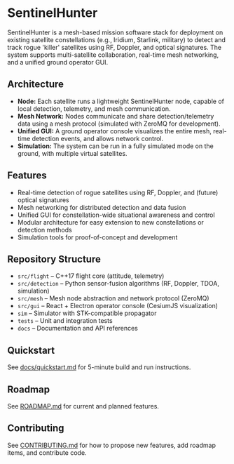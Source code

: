 # SentinelHunter

SentinelHunter is a mesh-based mission software stack for deployment on existing satellite constellations (e.g., Iridium, Starlink, military) to detect and track rogue 'killer' satellites using RF, Doppler, and optical signatures. The system supports multi-satellite collaboration, real-time mesh networking, and a unified ground operator GUI.

## Architecture
- **Node:** Each satellite runs a lightweight SentinelHunter node, capable of local detection, telemetry, and mesh communication.
- **Mesh Network:** Nodes communicate and share detection/telemetry data using a mesh protocol (simulated with ZeroMQ for development).
- **Unified GUI:** A ground operator console visualizes the entire mesh, real-time detection events, and allows network control.
- **Simulation:** The system can be run in a fully simulated mode on the ground, with multiple virtual satellites.

## Features
- Real-time detection of rogue satellites using RF, Doppler, and (future) optical signatures
- Mesh networking for distributed detection and data fusion
- Unified GUI for constellation-wide situational awareness and control
- Modular architecture for easy extension to new constellations or detection methods
- Simulation tools for proof-of-concept and development

## Repository Structure
- `src/flight` – C++17 flight core (attitude, telemetry)
- `src/detection` – Python sensor-fusion algorithms (RF, Doppler, TDOA, simulation)
- `src/mesh` – Mesh node abstraction and network protocol (ZeroMQ)
- `src/gui` – React + Electron operator console (CesiumJS visualization)
- `sim` – Simulator with STK-compatible propagator
- `tests` – Unit and integration tests
- `docs` – Documentation and API references

## Quickstart
See [docs/quickstart.md](docs/quickstart.md) for 5-minute build and run instructions.

## Roadmap
See [ROADMAP.md](ROADMAP.md) for current and planned features.

## Contributing
See [CONTRIBUTING.md](CONTRIBUTING.md) for how to propose new features, add roadmap items, and contribute code.
